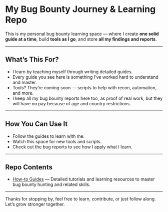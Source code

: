 # My Bug Bounty Journey & Learning Repo

This is my personal bug bounty learning space — where I create **one solid guide at a time**, build **tools as I go**, and store **all my findings and reports**.

---

## What’s This For?

- I learn by teaching myself through writing detailed guides.  
- Every guide you see here is something I’ve worked hard to understand and master.  
- Tools? They’re coming soon — scripts to help with recon, automation, and more.  
- I keep all my bug bounty reports here too, as proof of real work, but they will have no pay because of age and country restrictions.

---

## How You Can Use It

- Follow the guides to learn with me.  
- Watch this space for new tools and scripts.  
- Check out the bug reports to see how I apply what I learn.

---
## Repo Contents

- [How-to Guides](./how-to-guides) — Detailed tutorials and learning resources to master bug bounty hunting and related skills.

---

Thanks for stopping by, feel free to learn, contribute, or just follow along. Let’s grow stronger together.

